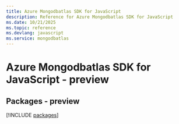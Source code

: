 ```yaml
---
title: Azure Mongodbatlas SDK for JavaScript
description: Reference for Azure Mongodbatlas SDK for JavaScript
ms.date: 10/21/2025
ms.topic: reference
ms.devlang: javascript
ms.service: mongodbatlas
---
```

# Azure Mongodbatlas SDK for JavaScript - preview
## Packages - preview
[!INCLUDE [packages](mongodbatlas-index.md)]